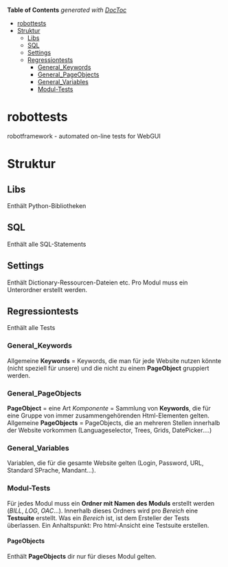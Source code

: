 <!-- START doctoc generated TOC please keep comment here to allow auto update -->
<!-- DON'T EDIT THIS SECTION, INSTEAD RE-RUN doctoc TO UPDATE -->
**Table of Contents**  *generated with [DocToc](https://github.com/thlorenz/doctoc)*

- [robottests](#robottests)
- [Struktur](#struktur)
  - [Libs](#libs)
  - [SQL](#sql)
  - [Settings](#settings)
  - [Regressiontests](#regressiontests)
    - [General_Keywords](#general_keywords)
    - [General_PageObjects](#general_pageobjects)
    - [General_Variables](#general_variables)
    - [Modul-Tests](#modul-tests)

<!-- END doctoc generated TOC please keep comment here to allow auto update -->

# robottests
robotframework - automated on-line tests for WebGUI

# Struktur

## Libs
Enthält Python-Bibliotheken

## SQL
Enthält alle SQL-Statements

## Settings
Enthält Dictionary-Ressourcen-Dateien etc.
Pro Modul muss ein Unterordner erstellt werden.


## Regressiontests
Enthält alle Tests

### General_Keywords
Allgemeine **Keywords** = Keywords, die man für jede Website nutzen könnte (nicht speziell für unsere) und die nicht zu einem **PageObject** gruppiert werden.

### General_PageObjects
**PageObject** = eine Art _Komponente_ = Sammlung von **Keywords**, die für eine Gruppe von immer zusammengehörenden Html-Elementen gelten.
Allgemeine **PageObjects** = PageObjects, die an mehreren Stellen innerhalb der Website vorkommen (Languageselector, Trees, Grids, DatePicker....)

### General_Variables
Variablen, die für die gesamte Website gelten (Login, Password, URL, Standard SPrache, Mandant...).

### Modul-Tests
Für jedes Modul muss ein **Ordner mit Namen des Moduls** erstellt werden (_BILL_, _LOG_, _OAC_...).
Innerhalb dieses Ordners wird pro _Bereich_ eine **Testsuite** erstellt.
Was ein _Bereich_ ist, ist dem Ersteller der Tests überlassen.
Ein Anhaltspunkt: Pro html-Ansicht eine Testsuite erstellen.

#### PageObjects
Enthält **PageObjects** dir nur für dieses Modul gelten.